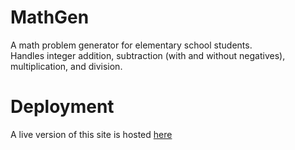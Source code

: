# MathGen
A math problem generator for elementary school students.  
Handles integer addition, subtraction (with and without negatives), multiplication, and division.  
# Deployment
A live version of this site is hosted [here](https://ykhas.github.io/MathGen/)
